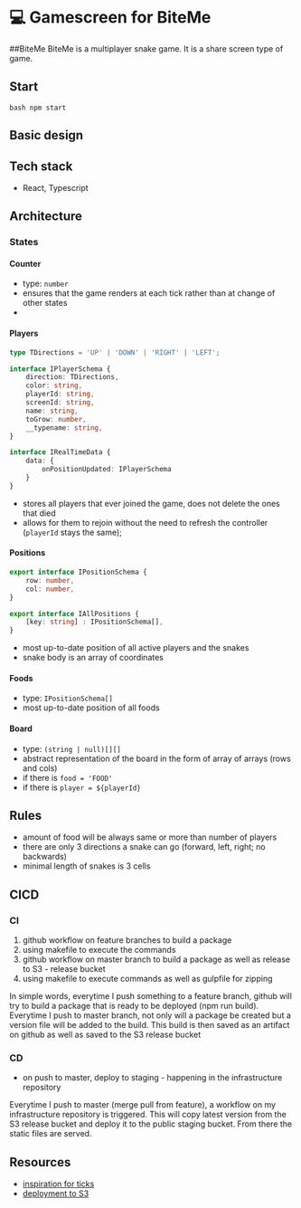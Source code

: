 # 💻 Gamescreen for BiteMe

##BiteMe
BiteMe is a multiplayer snake game.
It is a share screen type of game.

## Start
`bash
npm start
`

## Basic design

## Tech stack
- React, Typescript

## Architecture

### States

#### Counter
- type: `number`
- ensures that the game renders at each tick rather than at change of other states
- 

#### Players
```ts
type TDirections = 'UP' | 'DOWN' | 'RIGHT' | 'LEFT';

interface IPlayerSchema {
    direction: TDirections,
    color: string,
    playerId: string,
    screenId: string,
    name: string,
    toGrow: number,
    __typename: string,
}

interface IRealTimeData {
    data: {
        onPositionUpdated: IPlayerSchema
    }
}
```
- stores all players that ever joined the game, does not delete the ones that died
- allows for them to rejoin without the need to refresh the controller (`playerId` stays the same);

#### Positions
```ts
export interface IPositionSchema {
    row: number,
    col: number,
}

export interface IAllPositions {
    [key: string] : IPositionSchema[],
}
```
- most up-to-date position of all active players and the snakes
- snake body is an array of coordinates

#### Foods
- type: `IPositionSchema[]`
- most up-to-date position of all foods

#### Board
- type: `(string | null)[][]`
- abstract representation of the board in the form of array of arrays (rows and cols)
- if there is `food = 'FOOD'`
- if there is `player = ${playerId}`

## Rules
- amount of food will be always same or more than number of players
- there are only 3 directions a snake can go (forward, left, right; no backwards)
- minimal length of snakes is 3 cells

## CICD
### CI
1. github workflow on feature branches to build a package
2. using makefile to execute the commands
3. github workflow on master branch to build a package as well as release to S3 - release bucket
4. using makefile to execute commands as well as gulpfile for zipping

In simple words, everytime I push something to a feature branch, github will try to build a package that is ready to be deployed (npm run build). 
Everytime I push to master branch, not only will a package be created but a version file will be added to the build. 
This build is then saved as an artifact on github as well as saved to the S3 release bucket

### CD
- on push to master, deploy to staging - happening in the infrastructure repository

Everytime I push to master (merge pull from feature), a workflow on my infrastructure repository is triggered.
This will copy latest version from the S3 release bucket and deploy it to the public staging bucket.
From there the static files are served.

## Resources
- [inspiration for ticks](https://bookout.co.il/2020/07/16/cool-snake-with-react-hooks/)
- [deployment to S3](https://ljmocic.medium.com/deploying-react-application-to-aws-s3-using-github-actions-85addacaeace)
